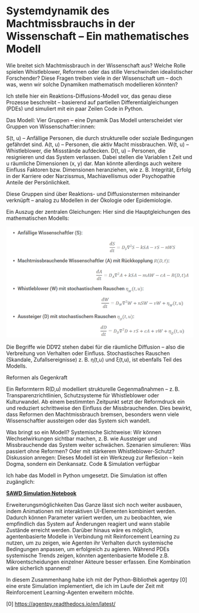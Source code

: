 # Systemdynamik des Machtmissbrauchs in der Wissenschaft – Ein mathematisches Modell
                           
Wie breitet sich Machtmissbrauch in der Wissenschaft aus? Welche Rolle spielen Whistleblower, Reformen oder das stille Verschwinden idealistischer Forschender?
Diese Fragen treiben viele in der Wissenschaft um – doch was, wenn wir solche Dynamiken mathematisch modellieren könnten?

Ich stelle hier ein Reaktions-Diffusions-Modell vor, das genau diese Prozesse beschreibt – basierend auf partiellen Differentialgleichungen (PDEs) und simuliert mit ein paar Zeilen Code in Python.

Das Modell: Vier Gruppen – eine Dynamik
Das Modell unterscheidet vier Gruppen von Wissenschaftler:innen:

S(t, u) – Anfällige Personen, die durch strukturelle oder soziale Bedingungen gefährdet sind.
A(t, u) – Personen, die aktiv Macht missbrauchen.
W(t, u) – Whistleblower, die Missstände aufdecken.
D(t, u) – Personen, die resignieren und das System verlassen.
Dabei stellen die Variablen t Zeit und u räumliche Dimensionen (x, y) dar. Man könnte allerdings auch weitere Einfluss Faktoren bzw. Dimensionen heranziehen, wie z. B. Integrität,  Erfolg in der Karriere oder Narzissmus, Machiavellismus oder Psychopathie Anteile der Persönlichkeit.

Diese Gruppen sind über Reaktions- und Diffusionstermen miteinander verknüpft – analog zu Modellen in der Ökologie oder Epidemiologie.

Ein Auszug der zentralen Gleichungen:
Hier sind die Hauptgleichungen des mathematischen Modells:

![Formeln](pdes.png)

Die Begriffe wie
DD∇2 stehen dabei für die räumliche Diffusion – also die Verbreitung von Verhalten oder Einfluss.
Stochastisches Rauschen (Skandale, Zufallsereignisse) z. B. η(t,u) und  ξ(t,u), ist ebenfalls Teil des Modells.

Reformen als Gegenkraft

Ein Reformterm R(D,u) modelliert strukturelle Gegenmaßnahmen – z. B. Transparenzrichtlinien, Schutzsysteme für Whistleblower oder Kulturwandel. Ab einem bestimmten Zeitpunkt setzt der Reformdruck ein und reduziert schrittweise den Einfluss der Missbrauchenden. Dies bewirkt, dass Reformen den Machtmissbrauch bremsen, besonders wenn viele Wissenschaftler aussteigen oder das System sich wandelt.

Was bringt so ein Modell?
Systemische Sichtweise: Wir können Wechselwirkungen sichtbar machen, z. B. wie Aussteiger und Missbrauchende das System weiter schwächen.
Szenarien simulieren: Was passiert ohne Reformen? Oder mit stärkerem Whistleblower-Schutz?
Diskussion anregen: Dieses Modell ist ein Werkzeug zur Reflexion – kein Dogma, sondern ein Denkansatz.
Code & Simulation verfügbar

Ich habe das Modell in Python umgesetzt. Die Simulation ist offen zugänglich: 


**[SAWD Simulation Notebook](SAWD_PDEs.ipynb)**

Erweiterungsmöglichkeiten
Das Ganze lässt sich noch weiter ausbauen, indem Animationen mit interaktiven UI-Elementen kombiniert werden. Dadurch können Parameter variiert werden, um zu beobachten, wie empfindlich das System auf Änderungen reagiert und wann stabile Zustände erreicht werden. Darüber hinaus wäre es möglich, agentenbasierte Modelle in Verbindung mit Reinforcement Learning zu nutzen, um zu zeigen, wie Agenten ihr Verhalten durch systemische Bedingungen anpassen, um erfolgreich zu agieren. Während PDEs systemische Trends zeigen, könnten agentenbasierte Modelle z.B. Mikroentscheidungen einzelner Akteure besser erfassen. Eine Kombination wäre sicherlich spannend! 

In diesem Zusammenhang habe ich mit der Python-Bibliothek agentpy [0] eine erste Simulation implementiert, die ich im Laufe der Zeit mit Reinforcement Learning-Agenten erweitern möchte.


[0] https://agentpy.readthedocs.io/en/latest/ 
